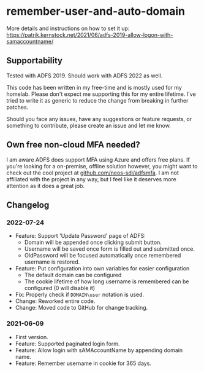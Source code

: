 # remember-user-and-auto-domain

More details and instructions on how to set it up:
https://patrik.kernstock.net/2021/06/adfs-2019-allow-logon-with-samaccountname/

## Supportability

Tested with ADFS 2019. Should work with ADFS 2022 as well.

This code has been written in my free-time and is mostly used for my homelab. Please don't expect me supporting this for my entire lifetime. I've tried to write it as generic to reduce the change from breaking in further patches.

Should you face any issues, have any suggestions or feature requests, or something to contribute, please create an issue and let me know.

## Own free non-cloud MFA needed?

I am aware ADFS does support MFA using Azure and offers free plans. If you're looking for a on-premise, offline solution however, you might want to check out the cool project at [github.com/neos-sdi/adfsmfa](https://github.com/neos-sdi/adfsmfa). I am not affiliated with the project in any way, but I feel like it deserves more attention as it does a great job.

## Changelog

### **2022-07-24**

- Feature: Support 'Update Password' page of ADFS:
  - Domain will be appended once clicking submit button.
  - Username will be saved once form is filled out and submitted once.
  - OldPassword will be focused automatically once remembered username is restored.
- Feature: Put configuration into own variables for easier configuration
  - The default domain can be configured
  - The cookie lifetime of how long username is remembered can be configured (0 will disable it)
- Fix: Properly check if `DOMAIN\user` notation is used.
- Change: Reworked entire code.
- Change: Moved code to GitHub for change tracking.

### **2021-06-09**

- First version.
- Feature: Supported paginated login form.
- Feature: Allow login with sAMAccountName by appending domain name.
- Feature: Remember username in cookie for 365 days.

